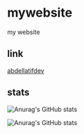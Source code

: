 # mywebsite
my website

## link
[abdellatifdev](https://abdellatifdev.xyz/)

## stats
![Anurag's GitHub stats](https://github-readme-stats.vercel.app/api?username=abdellatif-dev&show_icons=true&theme=radical)

![Anurag's GitHub stats](https://github-readme-stats.vercel.app/api?username=abdellatif-dev&show_icons=true&theme=radical)